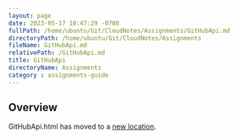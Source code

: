 ```yaml
---
layout: page
date: 2023-05-17 10:47:29 -0700
fullPath: /home/ubuntu/Git/CloudNotes/Assignments/GitHubApi.md
directoryPath: /home/ubuntu/Git/CloudNotes/Assignments
fileName: GitHubApi.md
relativePath: /GitHubApi.md
title: GitHubApi
directoryName: Assignments
category : assignments-guide
---
```


## Overview

GitHubApi.html has moved to a [new location](/git-guide/GitHubApi.html).
